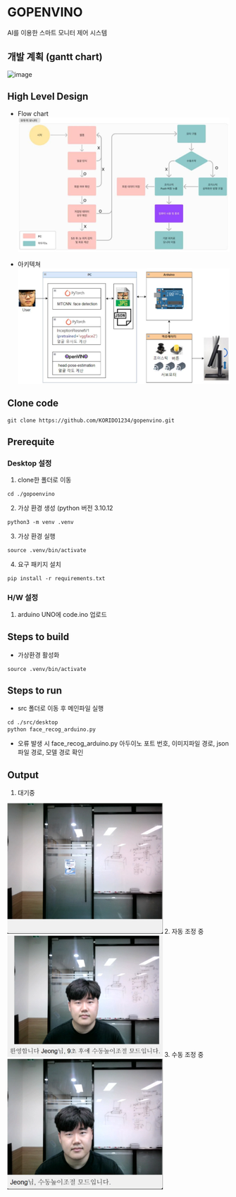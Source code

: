 # GOPENVINO
AI를 이용한 스마트 모니터 제어 시스템

## 개발 계획 (gantt chart)
![image](https://github.com/KORIDO1234/gopenvino/assets/163944814/e454eda1-6352-4a7b-809d-7e9db79846fb)


## High Level Design
* Flow chart
![poster](./flowchart.jpg)

* 아키텍쳐
![poster](./architecture.png)

## Clone code
```
git clone https://github.com/KORIDO1234/gopenvino.git
```

## Prerequite

### Desktop 설정
1. clone한 폴더로 이동
```
cd ./gopoenvino
```
2. 가상 환경 생성 (python 버전 3.10.12
```
python3 -m venv .venv
```
3. 가상 환경 실행
```
source .venv/bin/activate
```
4. 요구 패키지 설치
```
pip install -r requirements.txt
```

### H/W 설정
1. arduino UNO에 code.ino 업로드

## Steps to build
* 가상환경 활성화
```
source .venv/bin/activate
```

## Steps to run
* src 폴더로 이동 후 메인파일 실행
```
cd ./src/desktop
python face_recog_arduino.py
```
* 오류 발생 시 face_recog_arduino.py 아두이노 포트 번호, 이미지파일 경로, json파일 경로, 모델 경로 확인
  
## Output
1. 대기중
<img src="output1.png" alt="poster" width="70%">
2. 자동 조정 중
<img src="output2.png" alt="poster" width="70%">
3. 수동 조정 중
<img src="output3.png" alt="poster" width="70%">
